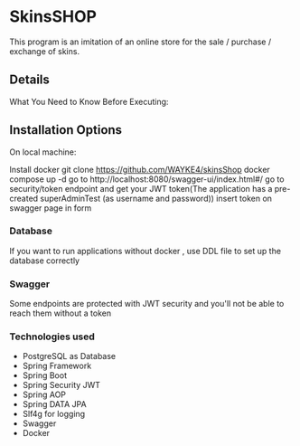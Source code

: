 # SkinsSHOP
This program is an imitation of an online store for the sale / purchase / exchange of skins.
## Details
What You Need to Know Before Executing:

## Installation Options
On local machine:

Install docker
git clone https://github.com/WAYKE4/skinsShop
docker compose up -d
go to http://localhost:8080/swagger-ui/index.html#/
go to security/token endpoint and get your JWT token(The application has a pre-created superAdminTest (as username and password))
insert token on swagger page in form

### Database
If you want to run applications without docker , use DDL file to set up the database correctly
### Swagger
Some endpoints are protected with JWT security and you'll not be able to reach them without a token
### Technologies used
- PostgreSQL as Database
- Spring Framework
- Spring Boot
- Spring Security JWT
- Spring AOP
- Spring DATA JPA
- Slf4g for logging
- Swagger
- Docker
